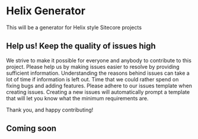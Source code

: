 # Helix Generator

This will be a generator for Helix style Sitecore projects

## Help us! Keep the quality of issues high

We strive to make it possible for everyone and anybody to contribute to this project. Please help us by making issues easier to resolve by providing sufficient information. Understanding the reasons behind issues can take a lot of time if information is left out. Time that we could rather spend on fixing bugs and adding features. Please adhere to our issues template when creating issues. Creating a new issues will automatically prompt a template that will let you know what the minimum requirements are.

Thank you, and happy contributing!

## Coming soon

